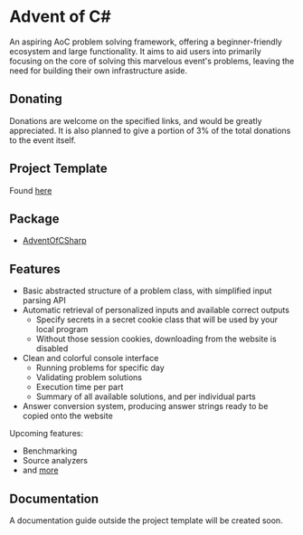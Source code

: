 # Advent of C#

An aspiring AoC problem solving framework, offering a beginner-friendly ecosystem and large functionality.
It aims to aid users into primarily focusing on the core of solving this marvelous event's problems, leaving the need for building their own infrastructure aside.

## Donating

Donations are welcome on the specified links, and would be greatly appreciated. It is also planned to give a portion of 3% of the total donations to the event itself.

## Project Template

Found [here](https://github.com/AlFasGD/AdventOfCSharp.Template)

## Package

- [AdventOfCSharp](https://www.nuget.org/packages/AdventOfCSharp)

## Features

- Basic abstracted structure of a problem class, with simplified input parsing API
- Automatic retrieval of personalized inputs and available correct outputs
  - Specify secrets in a secret cookie class that will be used by your local program
  - Without those session cookies, downloading from the website is disabled
- Clean and colorful console interface
  - Running problems for specific day
  - Validating problem solutions
  - Execution time per part
  - Summary of all available solutions, and per individual parts
- Answer conversion system, producing answer strings ready to be copied onto the website

Upcoming features:
- Benchmarking
- Source analyzers
- and [more](https://github.com/AlFasGD/AdventOfCSharp/issues)

## Documentation

A documentation guide outside the project template will be created soon.

<!--
## Demo

TODO: Add demo screenshots and GIFs
-->
